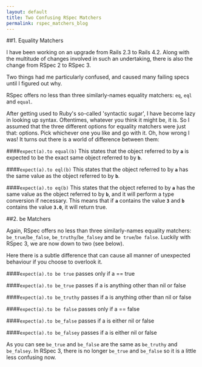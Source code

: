 ```yaml
---
layout: default
title: Two Confusing RSpec Matchers
permalink: rspec_matchers_blog
---
```


##1. Equality Matchers

I have been working on an upgrade from Rails 2.3 to Rails 4.2. Along with the multitude of changes involved in such an undertaking, there is also the change from RSpec 2 to RSpec 3.

Two things had me particularly confused, and caused many failing specs until I figured out why.

RSpec offers no less than three similarly-names equality matchers: `eq`, `eql` and `equal`.

After getting used to Ruby's so-called 'syntactic sugar', I have become lazy in looking up syntax. Oftentimes, whatever you think it might be, it is. So I assumed that the three different options for equality matchers were just that: options. Pick whichever one you like and go with it. Oh, how wrong I was! It turns out there is a world of difference between them:

####`expect(a).to equal(b)`
This states that the object referred to by **`a`** is expected to be the exact same object referred to by **`b`**.

####`expect(a).to eql(b)`
This states that the object referred to by **`a`** has the same value as the object referred to by **`b`**.

####`expect(a).to eq(b)`
This states that the object referred to by **`a`** has the same value as the object referred to by **`b`**, and it will perform a type conversion if necessary. This means that if **`a`** contains the value **`3`** and **`b`** contains the value **`3.0`**, it will return true.

##2. be Matchers

Again, RSpec offers no less than three similarly-names equality matchers: `be_true`/`be_false`, `be_truthy`/`be_falsey` and `be true`/`be false`. Luckily with RSpec 3, we are now down to two (see below).

Here there is a subtle difference that can cause all manner of unexpected behaviour if you choose to overlook it.

####`expect(a).to be true`
passes only if a == true

####`expect(a).to be_true`
passes if a is anything other than nil or false

####`expect(a).to be_truthy`
passes if a is anything other than nil or false

####`expect(a).to be false`
passes only if a == false

####`expect(a).to be_false`
passes if a is either nil or false

####`expect(a).to be_falsey`
passes if a is either nil or false

As you can see `be_true` and `be_false` are the same as `be_truthy` and `be_falsey`. In RSpec 3, there is no longer `be_true` and `be_false` so it is a little less confusing now.
